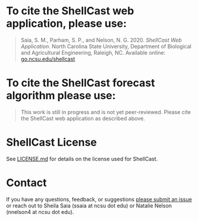 
# To cite the ShellCast web application, please use:

> Saia, S. M., Parham, S. P., and Nelson, N. G. 2020. *ShellCast Web Application*. North Carolina State University, Department of Biological and Agricultural Engineering, Raleigh, NC. Available online: [go.ncsu.edu/shellcast](https://go.ncsu.edu/shellcast)

# To cite the ShellCast forecast algorithm please use:

> This work is still in progress and is not yet peer-reviewed. Please cite the ShellCast web application as described above.

# ShellCast License

See [LICENSE.md](https://github.ncsu.edu/ssaia/shellcast/blob/master/docs/LICENSE.md) for details on the license used for ShellCast.

# Contact

If you have any questions, feedback, or suggestions [please submit an issue](https://github.ncsu.edu/biosystemsanalyticslab/shellcast/issues) or reach out to Sheila Saia (ssaia at ncsu dot edu) or Natalie Nelson (nnelson4 at ncsu dot edu).

